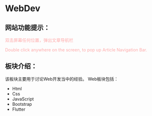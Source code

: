 # WebDev

## 网站功能提示：

<p style="color:#faa; ">双击屏幕任何位置，弹出文章导航栏</p>
<p style="color:#faa; ">Double click anywhere on the screen, to pop up Article Navigation Bar.</p>

## 板块介绍：

该板块主要用于讨论Web开发当中的经验。
Web板块包括：
- Html
- Css
- JavaScript
- Bootstrap
- Flutter
